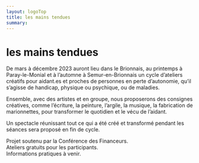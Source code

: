 ```yaml
---
layout: logoTop
title: les mains tendues
summary:
---
```

<h1>les mains tendues</h1>
 
<p class="intro-text">De mars à décembre 2023 auront lieu dans le Brionnais, au printemps à Paray-le-Monial et à l’automne à Semur-en-Brionnais un cycle d’ateliers créatifs pour aidant.es et proches de personnes en perte d’autonomie, qu’il s’agisse de handicap, physique ou psychique, ou de maladies.</p>
<p class="intro-text">Ensemble, avec des artistes et en groupe, nous proposerons des consignes créatives, comme l’écriture, la peinture, l’argile, la musique, la fabrication de marionnettes, pour transformer le quotidien et le vécu de l’aidant.</p>
<p class="intro-text">Un spectacle réunissant tout ce qui a été créé et transformé pendant les séances sera proposé en fin de cycle.</p>
 
<p class="intro-text">Projet soutenu par la Conférence des Financeurs.<br>
Ateliers gratuits pour les participants.<br>
Informations pratiques à venir.</p>